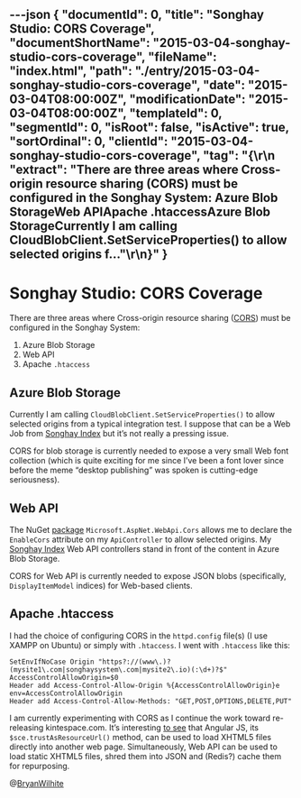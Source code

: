 ---json
{
  "documentId": 0,
  "title": "Songhay Studio: CORS Coverage",
  "documentShortName": "2015-03-04-songhay-studio-cors-coverage",
  "fileName": "index.html",
  "path": "./entry/2015-03-04-songhay-studio-cors-coverage",
  "date": "2015-03-04T08:00:00Z",
  "modificationDate": "2015-03-04T08:00:00Z",
  "templateId": 0,
  "segmentId": 0,
  "isRoot": false,
  "isActive": true,
  "sortOrdinal": 0,
  "clientId": "2015-03-04-songhay-studio-cors-coverage",
  "tag": "{\r\n  \"extract\": \"There are three areas where Cross-origin resource sharing (CORS) must be configured in the Songhay System: Azure Blob StorageWeb APIApache .htaccessAzure Blob StorageCurrently I am calling CloudBlobClient.SetServiceProperties() to allow selected origins f...\"\r\n}"
}
---

# Songhay Studio: CORS Coverage

There are three areas where Cross-origin resource sharing ([CORS](http://en.wikipedia.org/wiki/Cross-origin_resource_sharing)) must be configured in the Songhay System:

1. Azure Blob Storage
2. Web API
3. Apache `.htaccess`

## Azure Blob Storage

Currently I am calling `CloudBlobClient.SetServiceProperties()` to allow selected origins from a typical integration test. I suppose that can be a Web Job from [Songhay Index](http://songhayindex.azurewebsites.net/) but it’s not really a pressing issue.

CORS for blob storage is currently needed to expose a very small Web font collection (which is quite exciting for me since I’ve been a font lover since before the meme “desktop publishing” was spoken is cutting-edge seriousness).

## Web API

The NuGet [package](http://www.nuget.org/packages/Microsoft.AspNet.WebApi.Cors/) `Microsoft.AspNet.WebApi.Cors` allows me to declare the `EnableCors` attribute on my `ApiController` to allow selected origins. My [Songhay Index](http://songhayindex.azurewebsites.net/) Web API controllers stand in front of the content in Azure Blob Storage.

CORS for Web API is currently needed to expose JSON blobs (specifically, `DisplayItemModel` indices) for Web-based clients.

## Apache .htaccess

I had the choice of configuring CORS in the `httpd.config` file(s) (I use XAMPP on Ubuntu) or simply with `.htaccess`. I went with `.htaccess` like this:

```plaintext
SetEnvIfNoCase Origin "https?://(www\.)?(mysite1\.com|songhaysystem\.com|mysite2\.io)(:\d+)?$" AccessControlAllowOrigin=$0
Header add Access-Control-Allow-Origin %{AccessControlAllowOrigin}e env=AccessControlAllowOrigin
Header add Access-Control-Allow-Methods: "GET,POST,OPTIONS,DELETE,PUT"
```

I am currently experimenting with CORS as I continue the work toward re-releasing kintespace.com. It’s interesting [to see](http://codepen.io/rasx/pen/ykDGi) that Angular JS, its `$sce.trustAsResourceUrl()` method, can be used to load XHTML5 files directly into another web page. Simultaneously, Web API can be used to load static XHTML5 files, shred them into JSON and (Redis?) cache them for repurposing.

@[BryanWilhite](https://twitter.com/BryanWilhite)
